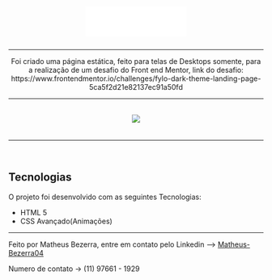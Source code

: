 <h1 align="center">
<br>
    <img src="img/logo.svg" width="200"> 
<br>
</h1>
<hr>
<p align="center">Foi criado uma página estática, feito para telas de Desktops somente, para a realização de um desafio do Front end Mentor, link do desafio: https://www.frontendmentor.io/challenges/fylo-dark-theme-landing-page-5ca5f2d21e82137ec91a50fd </p>
<hr> <br>

<div align="center">
    <img src="projeto-site.gif" height="425">
</div>
<br>
<hr>

<br>
<h2>Tecnologias</h2>

O projeto foi desenvolvido com as seguintes Tecnologias:

- HTML 5
- CSS Avançado(Animações)

---

<p>Feito por Matheus Bezerra, entre em contato pelo Linkedin --> <a href="https://www.linkedin.com/in/matheus-bezerra04/">Matheus-Bezerra04</a></p>
<p>Numero de contato -> (11) 97661 - 1929</p>
